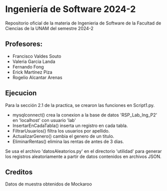 # Ingeniería de Software 2024-2
Repositorio oficial de la materia de Ingenieria de Software de la Facultad de Ciencias de la UNAM del semestre 2024-2

## Profesores:

- Francisco Valdes Souto
- Valeria Garcia Landa
- Fernando Fong
- Erick Martínez Piza
- Rogelio Alcantar Arenas

## Ejecucion

Para la sección 2.1 de la practica, se crearon las funciones en Script1.py. 

- mysqlconnect() crea la conexion a la base de datos 'RSP_Lab_Ing_P2' en 'localhost' con usuario 'lab'
- InsertarEnCadaTabla() inserta un registro en cada tabla. 
- FiltrarUsuarios() filtra los usuarios por apellido.
- ActualizarGenero() cambia el genero de un titulo.
- EliminarRentas() elimina las rentas de antes de 3 dias.

Se usa el archivo 'datosAleatorios.py' en el directorio 'utilidad' para generar los registros aleatoriamente a partir de datos contenidos en archivos JSON.

## Creditos

Datos de muestra obtenidos de Mockaroo